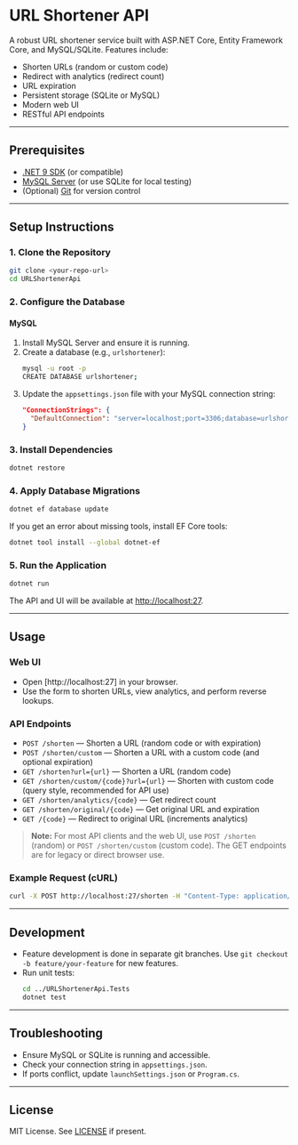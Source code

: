# URL Shortener API

A robust URL shortener service built with ASP.NET Core, Entity Framework Core, and MySQL/SQLite. Features include:
- Shorten URLs (random or custom code)
- Redirect with analytics (redirect count)
- URL expiration
- Persistent storage (SQLite or MySQL)
- Modern web UI
- RESTful API endpoints

---

## Prerequisites

- [.NET 9 SDK](https://dotnet.microsoft.com/en-us/download/dotnet/9.0) (or compatible)
- [MySQL Server](https://dev.mysql.com/downloads/mysql/) (or use SQLite for local testing)
- (Optional) [Git](https://git-scm.com/) for version control

---

## Setup Instructions

### 1. Clone the Repository
```sh
git clone <your-repo-url>
cd URLShortenerApi
```

### 2. Configure the Database

#### MySQL
1. Install MySQL Server and ensure it is running.
2. Create a database (e.g., `urlshortener`):
   ```sh
   mysql -u root -p
   CREATE DATABASE urlshortener;
   ```
3. Update the `appsettings.json` file with your MySQL connection string:
   ```json
   "ConnectionStrings": {
     "DefaultConnection": "server=localhost;port=3306;database=urlshortener;user=root;password=YOUR_PASSWORD;"
   }
   ```

### 3. Install Dependencies
```sh
dotnet restore
```

### 4. Apply Database Migrations
```sh
dotnet ef database update
```
If you get an error about missing tools, install EF Core tools:
```sh
dotnet tool install --global dotnet-ef
```

### 5. Run the Application
```sh
dotnet run
```
The API and UI will be available at [http://localhost:27](http://localhost:27).

---

## Usage

### Web UI
- Open [http://localhost:27] in your browser.
- Use the form to shorten URLs, view analytics, and perform reverse lookups.

### API Endpoints
- `POST /shorten` — Shorten a URL (random code or with expiration)
- `POST /shorten/custom` — Shorten a URL with a custom code (and optional expiration)
- `GET /shorten?url={url}` — Shorten a URL (random code)
- `GET /shorten/custom/{code}?url={url}` — Shorten with custom code (query style, recommended for API use)
- `GET /shorten/analytics/{code}` — Get redirect count
- `GET /shorten/original/{code}` — Get original URL and expiration
- `GET /{code}` — Redirect to original URL (increments analytics)

> **Note:** For most API clients and the web UI, use `POST /shorten` (random) or `POST /shorten/custom` (custom code). The GET endpoints are for legacy or direct browser use.

### Example Request (cURL)
```sh
curl -X POST http://localhost:27/shorten -H "Content-Type: application/json" -d '{"url": "https://example.com"}'
```

---

## Development

- Feature development is done in separate git branches. Use `git checkout -b feature/your-feature` for new features.
- Run unit tests:
  ```sh
  cd ../URLShortenerApi.Tests
  dotnet test
  ```

---

## Troubleshooting
- Ensure MySQL or SQLite is running and accessible.
- Check your connection string in `appsettings.json`.
- If ports conflict, update `launchSettings.json` or `Program.cs`.

---

## License
MIT License. See [LICENSE](LICENSE) if present.
